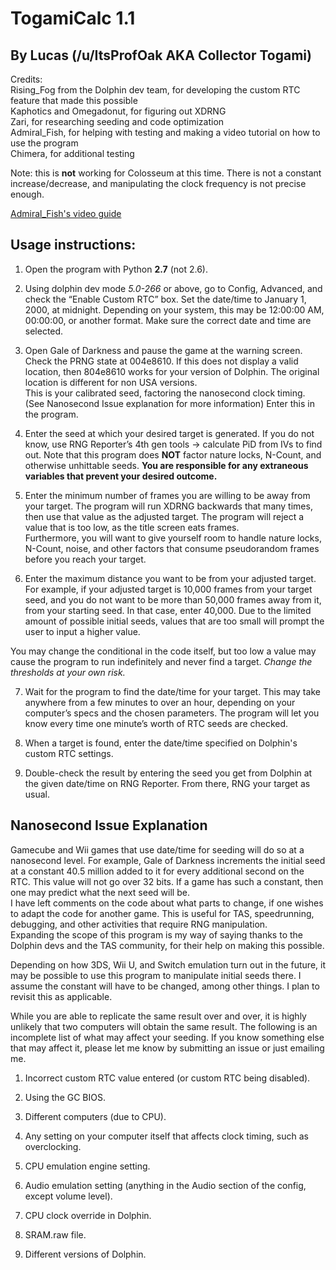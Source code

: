 # **TogamiCalc 1.1**
## By Lucas (/u/ItsProfOak AKA Collector Togami) <br/>


Credits:<br/>
Rising_Fog from the Dolphin dev team, for developing the custom RTC feature that made this possible <br/>
Kaphotics and Omegadonut, for figuring out XDRNG <br/>
Zari, for researching seeding and code optimization<br/>
Admiral_Fish, for helping with testing and making a video tutorial on how to use the program<br/>
Chimera, for additional testing

Note: this is **not** working for Colosseum at this time. There is not a constant increase/decrease, and manipulating the clock frequency is not precise enough.

[Admiral_Fish's video guide](https://www.youtube.com/watch?v=bcARBesyEEI)

## Usage instructions: <br/>
1. Open the program with Python **2.7** (not 2.6).<br/>

2. Using dolphin dev mode _5.0-266_ or above, go to Config, Advanced, and check the “Enable Custom RTC” box. Set the date/time to January 1, 2000, at midnight. Depending on your system, this may be 12:00:00 AM, 00:00:00, or another format. Make sure the correct date and time are selected.<br/>

3. Open Gale of Darkness and pause the game at the warning screen. Check the PRNG state at 004e8610. If this does not display a valid location, then 804e8610 works for your version of Dolphin. The original location is different for non USA versions.<br/>
This is your calibrated seed, factoring the nanosecond clock timing. (See Nanosecond Issue explanation for more information) Enter this in the program.<br/>

4. Enter the seed at which your desired target is generated. If you do not know, use RNG Reporter’s 4th gen tools -> calculate PiD from IVs to find out. Note that this program does **NOT** factor nature locks, N-Count, and otherwise unhittable seeds. __You are responsible for any extraneous variables that prevent your desired outcome.__

5. Enter the minimum number of frames you are willing to be away from your target. The program will run XDRNG backwards that many times, then use that value as the adjusted target. The program will reject a value that is too low, as the title screen eats frames.<br/>
Furthermore, you will want to give yourself room to handle nature locks, N-Count, noise, and other factors that consume pseudorandom frames before you reach your target.

6. Enter the maximum distance you want to be from your adjusted target. For example, if your adjusted target is 10,000 frames from your target seed, and you do not want to be more than 50,000 frames away from it, from your starting seed. In that case, enter 40,000. Due to the limited amount of possible initial seeds, values that are too small will prompt the user to input a higher value.<br/>

 You may change the conditional in the code itself, but too low a value may cause the program to run indefinitely and never find a target. _Change the thresholds at your own risk._

7. Wait for the program to find the date/time for your target. This may take anywhere from a few minutes to over an hour, depending on your computer’s specs and the chosen parameters. The program will let you know every time one minute’s worth of RTC seeds are checked.

8. When a target is found, enter the date/time specified on Dolphin's custom RTC settings.

9. Double-check the result by entering the seed you get from Dolphin at the given date/time on RNG Reporter. From there, RNG your target as usual.

## Nanosecond Issue Explanation </br>
Gamecube and Wii games that use date/time for seeding will do so at a nanosecond level. For example, Gale of Darkness increments the initial seed at a constant 40.5 million added to it for every additional second on the RTC. This value will not go over 32 bits. If a game has such a constant, then one may predict what the next seed will be. <br/> I have left comments on the code about what parts to change, if one wishes to adapt the code for another game. This is useful for TAS, speedrunning, debugging, and other activities that require RNG manipulation. <br/> Expanding the scope of this program is my way of saying thanks to the Dolphin devs and the TAS community, for their help on making this possible. <br/>

Depending on how 3DS, Wii U, and Switch emulation turn out in the future, it may be possible to use this program to manipulate initial seeds there. I assume the constant will have to be changed, among other things. I plan to revisit this as applicable. <br/>

While you are able to replicate the same result over and over, it is highly unlikely that two computers will obtain the same result. The following is an incomplete list of what may affect your seeding. If you know something else that may affect it, please let me know by submitting an issue or just emailing me. <br/>
1. Incorrect custom RTC value entered (or custom RTC being disabled).

2. Using the GC BIOS.

3. Different computers (due to CPU).

4. Any setting on your computer itself that affects clock timing, such as overclocking.

5. CPU emulation engine setting.

6. Audio emulation setting (anything in the Audio section of the config, except volume level).

7. CPU clock override in Dolphin.

8. SRAM.raw file.

9. Different versions of Dolphin.
